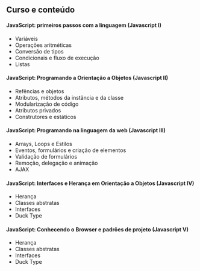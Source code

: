## Curso e conteúdo

#### JavaScript: primeiros passos com a linguagem (Javascript I)
* Variáveis
* Operações aritméticas
* Conversão de tipos
* Condicionais e fluxo de execução
* Listas

#### JavaScript: Programando a Orientação a Objetos (Javascript II)
* Refências e objetos
* Atributos, métodos da instância e da classe
* Modularização de código
* Atributos privados
* Construtores e estáticos

#### JavaScript: Programando na linguagem da web (Javascript III)
* Arrays, Loops e Estilos
* Eventos, formulários e criação de elementos
* Validação de formulários
* Remoção, delegação e animação
* AJAX

#### JavaScript: Interfaces e Herança em Orientação a Objetos (Javascript IV)
* Herança
* Classes abstratas
* Interfaces
* Duck Type

#### JavaScript: Conhecendo o Browser e padrões de projeto (Javascript V)
* Herança
* Classes abstratas
* Interfaces
* Duck Type
